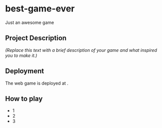 # best-game-ever

Just an awesome game

## Project Description

_(Replace this text with a brief description of your game and what inspired you to make it.)_

## Deployment

The web game is deployed at <YOUR DEPLOYED GITHUB.IO URL GOES HERE>.

## How to play

  - 1
  - 2
  - 3
